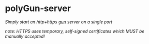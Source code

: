 # polyGun-server
*Simply start an http+https [gun](https://github.com/amark/gun) server on a single port*

*note: HTTPS uses temporary, self-signed certificates which MUST be manually accepted!*

